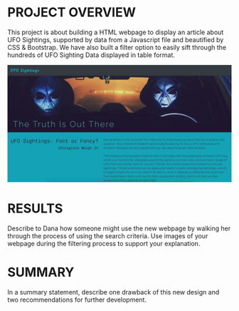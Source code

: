 
# PROJECT OVERVIEW
This project is about building a HTML webpage to display an article about UFO Sightings, supported by data from a Javascript file and beautified by CSS & Bootstrap. We have also built a filter option to easily sift through the hundreds of UFO Sighting Data displayed in table format.

<img src='https://github.com/yazhcodes/UFOs/blob/main/Challenge/Resources/landing%20page.png'>

# RESULTS
Describe to Dana how someone might use the new webpage by walking her through the process of using the search criteria. Use images of your webpage during the filtering process to support your explanation.

# SUMMARY
In a summary statement, describe one drawback of this new design and two recommendations for further development.
